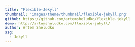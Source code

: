 ```yaml
---
title: "Flexible-Jekyll"
thumbnail: 'images/theme/thumbnail/flexible-jekyll.png'
github: https://github.com/artemsheludko/flexible-jekyll
demo: http://artemsheludko.com/flexible-jekyll/
author: Artem Sheludko
ssg:
  - Jekyll
---
```


